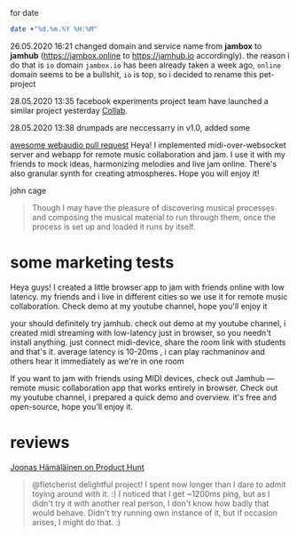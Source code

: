 for date

```bash
date +"%d.%m.%Y %H:%M"
```

26.05.2020 16:21
changed domain and service name from **jambox** to **jamhub** (https://jambox.online to https://jamhub.io accordingly). the reason i do that is `io` domain `jambox.io` has been already taken a week ago, `online` domain seems to be a bullshit, `io` is top, so i decided to rename this pet-project

28.05.2020 13:35
facebook experiments project team have launched a similar project yesterday [Collab](https://www.theverge.com/2020/5/27/21270640/facebook-collab-npe-invite-only-beta-release-music-making-app).

28.05.2020 13:38
drumpads are neccessarry in v1.0, added some

[awesome webaudio pull request](https://github.com/notthetup/awesome-webaudio/pull/45)
Heya! I implemented midi-over-websocket server and webapp for remote music collaboration and jam. I use it with my friends to mock ideas, harmonizing melodies and live jam online. There's also granular synth for creating atmospheres. Hope you will enjoy it!

john cage

> Though I may have the pleasure of discovering musical processes and composing the musical material to run through them, once the process is set up and loaded it runs by itself.

# some marketing tests

Heya guys! I created a little browser app to jam with friends online with low latency.
my friends and i live in different cities so we use it for remote music collaboration.
Check demo at my youtube channel, hope you'll enjoy it

your should definitely try jamhub. check out demo at my youtube channel, i created midi streaming with low-latency just in browser, so you needn't install anything. just connect midi-device, share the room link with students and that's it. average latency is 10-20ms , i can play rachmaninov and others hear it immediately as we're in one room

If you want to jam with friends using MIDI devices, check out Jamhub — remote music collaboration app that works entirely in browser. Check out my youtube channel, i prepared a quick demo and overview. it's free and open-source, hope you'll enjoy it.

# reviews

[Joonas Hämäläinen on Product Hunt](https://www.producthunt.com/makers/1-makers/discussion/38941-share-your-product-here-to-get-support-feedback-users-w-c-1st-of-june#comment-1059748)

> @fletcherist delightful project! I spent now longer than I dare to admit toying around with it. :) I noticed that I get ~1200ms ping, but as I didn't try it with another real person, I don't know how badly that would behave. Didn't try running own instance of it, but if occasion arises, I might do that. :)
